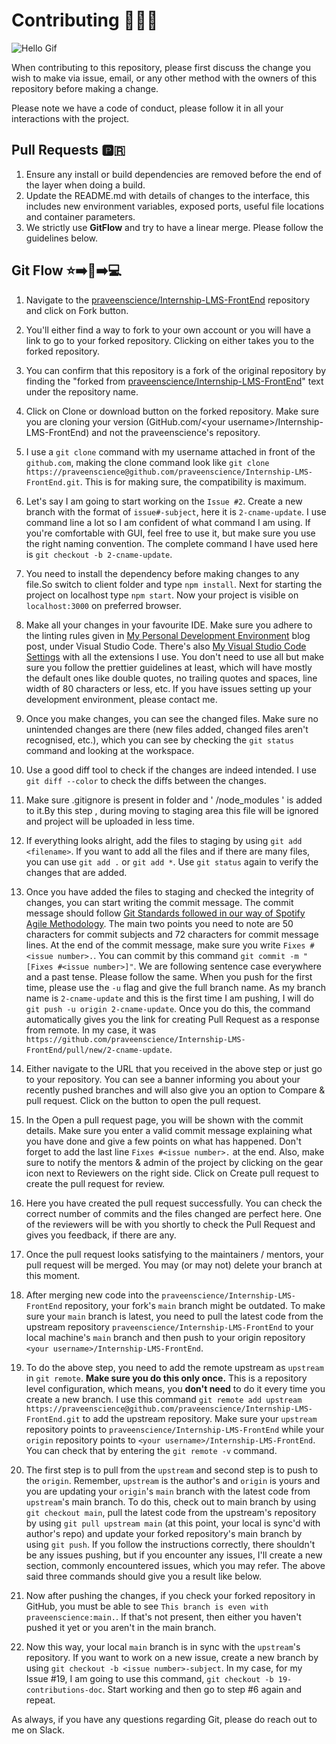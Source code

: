 # Contributing 🤝😎💪
![Hello Gif](https://i.imgur.com/AykhEBG.gif)

When contributing to this repository, please first discuss the change you wish to make via issue, email, or any other method with the owners of this repository before making a change.

Please note we have a code of conduct, please follow it in all your interactions with the project.

## Pull Requests 🅿️🇷

1. Ensure any install or build dependencies are removed before the end of the layer when doing a build.
2. Update the README.md with details of changes to the interface, this includes new environment variables, exposed ports, useful file locations and container parameters.
3. We strictly use **GitFlow** and try to have a linear merge. Please follow the guidelines below.

## Git Flow ⭐➡️🍴➡️💻

1. Navigate to the [praveenscience/Internship-LMS-FrontEnd](https://github.com/praveenscience/Internship-LMS-FrontEnd/tree/main) repository and click on Fork button.  
  
2. You'll either find a way to fork to your own account or you will have a link to go to your forked repository. Clicking on either takes you to the forked repository.  

3. You can confirm that this repository is a fork of the original repository by finding the "forked from [praveenscience/Internship-LMS-FrontEnd](https://github.com/praveenscience/Internship-LMS-FrontEnd)" text under the repository name.  
 
4. Click on Clone or download button on the forked repository. Make sure you are cloning your version (GitHub.com/\<your username>/Internship-LMS-FrontEnd) and not the praveenscience's repository.  
 
5. I use a `git clone` command with my username attached in front of the `github.com`, making the clone command look like `git clone https://praveenscience@github.com/praveenscience/Internship-LMS-FrontEnd.git`. This is for making sure, the compatibility is maximum.   
  
6. Let's say I am going to start working on the `Issue #2`. Create a new branch with the format of `issue#-subject`, here it is `2-cname-update`. I use command line a lot so I am confident of what command I am using. If you're comfortable with GUI, feel free to use it, but make sure you use the right naming convention. The complete command I have used here is `git checkout -b 2-cname-update`. 

7. You need to install the dependency before making changes to any file.So switch to client folder and type `npm install`. Next for starting the project on localhost type `npm start`. Now your project is visible on `localhost:3000` on preferred browser.
  
8. Make all your changes in your favourite IDE. Make sure you adhere to the linting rules given in [My Personal Development Environment](https://blog.praveen.science/my-personal-development-environment/) blog post, under Visual Studio Code. There's also [My Visual Studio Code Settings](https://gist.github.com/praveenscience/ebb5439f31774ad2fdc14cb9e7de1fc0) with all the extensions I use. You don't need to use all but make sure you follow the prettier guidelines at least, which will have mostly the default ones like double quotes, no trailing quotes and spaces, line width of 80 characters or less, etc. If you have issues setting up your development environment, please contact me.

9. Once you make changes, you can see the changed files. Make sure no unintended changes are there (new files added, changed files aren't recognised, etc.), which you can see by checking the `git status` command and looking at the workspace.  

10. Use a good diff tool to check if the changes are indeed intended. I use `git diff --color` to check the diffs between the changes.  
 
11. Make sure .gitignore is present in folder and ' /node_modules ' is added to it.By this step , during moving to staging area this file will be ignored and project will be uploaded in less time. 

12. If everything looks alright, add the files to staging by using `git add <filename>`. If you want to add all the files and if there are many files, you can use `git add .` or `git add *`. Use `git status` again to verify the changes that are added.  
 
13. Once you have added the files to staging and checked the integrity of changes, you can start writing the commit message. The commit message should follow [Git Standards followed in our way of Spotify Agile Methodology](https://blog.praveen.science/git-standards-followed-in-our-way-of-spotify-agile-methodolgy/). The main two points you need to note are 50 characters for commit subjects and 72 characters for commit message lines. At the end of the commit message, make sure you write `Fixes #<issue number>.`. You can commit by this command ` git commit -m "[Fixes #<issue number>]" `. We are following sentence case everywhere and a past tense. Please follow the same. When you push for the first time, please use the `-u` flag and give the full branch name. As my branch name is `2-cname-update` and this is the first time I am pushing, I will do `git push -u origin 2-cname-update`. Once you do this, the command automatically gives you the link for creating Pull Request as a response from remote. In my case, it was `https://github.com/praveenscience/Internship-LMS-FrontEnd/pull/new/2-cname-update`.  
  
14. Either navigate to the URL that you received in the above step or just go to your repository. You can see a banner informing you about your recently pushed branches and will also give you an option to Compare & pull request. Click on the button to open the pull request.  
  
15. In the Open a pull request page, you will be shown with the commit details. Make sure you enter a valid commit message explaining what you have done and give a few points on what has happened. Don't forget to add the last line `Fixes #<issue number>.` at the end. Also, make sure to notify the mentors & admin of the project by clicking on the gear icon next to Reviewers on the right side. Click on Create pull request to create the pull request for review.  

16. Here you have created the pull request successfully. You can check the correct number of commits and the files changed are perfect here. One of the reviewers will be with you shortly to check the Pull Request and gives you feedback, if there are any.  
  
17. Once the pull request looks satisfying to the maintainers / mentors, your pull request will be merged. You may (or may not) delete your branch at this moment.  
  
18. After merging new code into the `praveenscience/Internship-LMS-FrontEnd` repository, your fork's `main` branch might be outdated. To make sure your `main` branch is latest, you need to pull the latest code from the upstream repository `praveenscience/Internship-LMS-FrontEnd` to your local machine's `main` branch and then push to your origin repository `<your username>/Internship-LMS-FrontEnd`.  
  
19. To do the above step, you need to add the remote upstream as `upstream` in `git remote`. **Make sure you do this only once.** This is a repository level configuration, which means, you **don't need** to do it every time you create a new branch. I use this command `git remote add upstream https://praveenscience@github.com/praveenscience/Internship-LMS-FrontEnd.git` to add the upstream repository. Make sure your `upstream` repository points to `praveenscience/Internship-LMS-FrontEnd` while your `origin` repository points to `<your username>/Internship-LMS-FrontEnd`. You can check that by entering the `git remote -v` command.  
   
20. The first step is to pull from the `upstream` and second step is to push to the `origin`. Remember, `upstream` is the author's and `origin` is yours and you are updating your `origin`'s `main` branch with the latest code from `upstream`'s main branch. To do this, check out to main branch by using `git checkout main`, pull the latest code from the upstream's repository by using `git pull upstream main` (at this point, your local is sync'd with author's repo) and update your forked repository's main branch by using `git push`. If you follow the instructions correctly, there shouldn't be any issues pushing, but if you encounter any issues, I'll create a new section, commonly encountered issues, which you may refer. The above said three commands should give you a result like below.  
  
21. Now after pushing the changes, if you check your forked repository in GitHub, you must be able to see `This branch is even with praveenscience:main.`. If that's not present, then either you haven't pushed it yet or you aren't in the main branch.  
   
22. Now this way, your local `main` branch is in sync with the `upstream`'s repository. If you want to work on a new issue, create a new branch by using `git checkout -b <issue number>-subject`. In my case, for my Issue #19, I am going to use this command, `git checkout -b 19-contributions-doc`. Start working and then go to step #6 again and repeat.  
  

As always, if you have any questions regarding Git, please do reach out to me on Slack.

